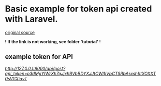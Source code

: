 # Basic example for token api created with Laravel.

[original source](http://bootstrapdojo.com/rest-api-laravel-5-4-with-token-authentication/)

**! If the link is not working, see folder 'tutorial' !**


## example token for API
*http://127.0.0.1:8000/api/post?api_token=p3dMgYIWrXh7qJjxhBVbBDYXJJtCWl1jVpCTSRbAsxshbtXOXXT0sVGXjavT*

